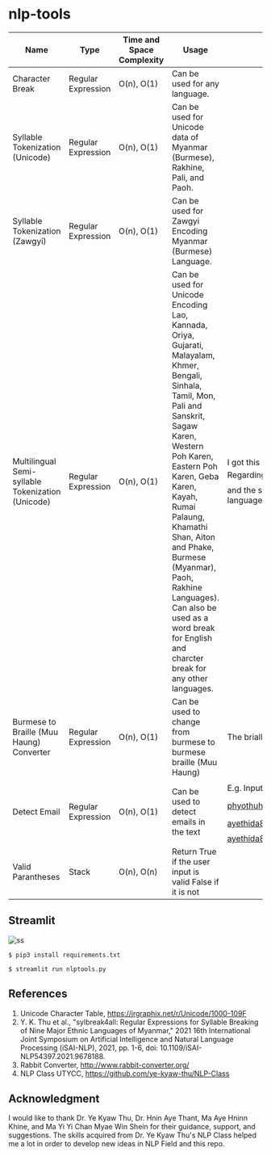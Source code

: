 # nlp-tools

 Name | Type | Time and Space Complexity| Usage|Note
| ------------- | ------------- |------------- |------------- |------------- |
Character Break| Regular Expression |O(n), O(1)|Can be used for any language.
Syllable Tokenization (Unicode)| Regular Expression |O(n), O(1)| Can be used for Unicode data of Myanmar (Burmese), Rakhine, Pali, and Paoh.
Syllable Tokenization (Zawgyi)| Regular Expression |O(n), O(1)| Can be used for Zawgyi Encoding Myanmar (Burmese) Language.
Multilingual Semi-syllable Tokenization (Unicode)|Regular Expression|O(n), O(1)|Can be used for Unicode Encoding Lao, Kannada, Oriya, Gujarati, Malayalam, Khmer, Bengali, Sinhala, Tamil, Mon, Pali and Sanskrit, Sagaw Karen, Western Poh Karen, Eastern Poh Karen, Geba Karen, Kayah, Rumai Palaung, Khamathi Shan, Aiton and Phake, Burmese (Myanmar), Paoh, Rakhine Languages). Can also be used as a word break for English and charcter break for any other languages.|I got this new idea while working in keywords detection in burmese and other two languages. Regarding keywords detection, the word like "ဘောမ" can be found in the sentence like "သင်္ဘောမျိုး" and the scanerio is irrelevant. And luckily I found an alternative that would be helpful for three languages.<br>
Burmese to Braille (Muu Haung) Converter|Regular Expression|O(n), O(1)|Can be used to change from burmese to burmese braille (Muu Haung)| The brialle to burmese dictonary may need to be updated.
Detect Email|Regular Expression|O(n), O(1)|Can be used to detect emails in the text<br>|E.g. Input: ဒီနေ့တော့ phyothuhtet39@gmail.com ဆီကို mail  ပို့ရမယ်။ နေဉီး သူက Microsoft Mail phyothuhtet@studentambassadors.com ကို သုံးတာလားမေးကြည့်ပါဦး။ ငါ ayethida89.young@utycc.edu.mm  ကနေ ပို့လိုက်မယ်။, Output: ayethida89.young@utycc.edu.mm;phyothuhtet39@gmail.com;phyothuhtet@studentambassadors.com
Valid Parantheses|Stack|O(n), O(n)|Return True if the user input is valid False if it is not<br>

## Streamlit

![ss](https://github.com/SaPhyoThuHtet/nlp-tools/blob/main/images/Screenshot%20from%202021-07-27%2016-52-42.png "Current Version")

```
$ pip3 install requirements.txt
```

```
$ streamlit run nlptools.py
```

## References
1. Unicode Character Table, https://jrgraphix.net/r/Unicode/1000-109F
2. Y. K. Thu et al., "sylbreak4all: Regular Expressions for Syllable Breaking of Nine Major Ethnic Languages of Myanmar," 2021 16th International Joint Symposium on Artificial Intelligence and Natural Language Processing (iSAI-NLP), 2021, pp. 1-6, doi: 10.1109/iSAI-NLP54397.2021.9678188.
3. Rabbit Converter, http://www.rabbit-converter.org/
4. NLP Class UTYCC, https://github.com/ye-kyaw-thu/NLP-Class

## Acknowledgment
I would like to thank Dr. Ye Kyaw Thu, Dr. Hnin Aye Thant, Ma Aye Hninn Khine, ​and Ma Yi Yi Chan Myae Win Shein for their guidance, support, and suggestions. The skills acquired from Dr. Ye Kyaw Thu's NLP Class helped me a lot in order to develop new ideas in NLP Field and this repo.
